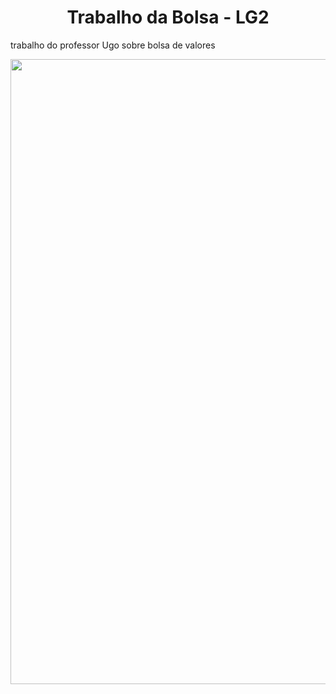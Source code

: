<h1 align="center"> Trabalho da Bolsa - LG2 </h1>

trabalho do professor Ugo sobre bolsa de valores


<img src="https://dev.java/assets/images/java-logo-vert-blk.png" width="1000px">

































































































